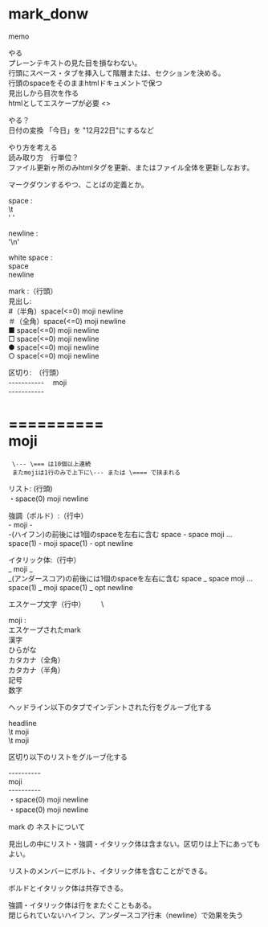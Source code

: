 mark_donw
=========

memo

やる  
 プレーンテキストの見た目を損なわない。  
 行頭にスペース・タブを挿入して階層または、セクションを決める。  
 行頭のspaceをそのままhtmlドキュメントで保つ  
 見出しから目次を作る  
 htmlとしてエスケープが必要 <>  
 
 
やる？  
 日付の変換 「今日」を "12月22日"にするなど  



やり方を考える  
 読み取り方　行単位？  
 ファイル更新ヶ所のみhtmlタグを更新、またはファイル全体を更新しなおす。  


マークダウンするやつ、ことばの定義とか。  

space :  
	\t  
	' '  

newline :  
	'\n'  

white space :  
	space  
	newline  

mark :（行頭）  
 見出し:  
  #（半角）space(<=0) moji newline  
 ＃（全角）space(<=0) moji newline  
   ■ space(<=0) moji newline  
   □ space(<=0) moji newline  
   ● space(<=0) moji newline  
   ○ space(<=0) moji newline  

 区切り:　（行頭）  
   \-----------　
   moji  
   \-----------  

  ==========  
   moji  
  ==========  

     \--- \=== は10個以上連続  
     またmojiは1行のみで上下に\--- または \==== で挟まれる  

 リスト: (行頭)  
   ・space(0) moji newline  
  
 強調（ボルド）:（行中）  
    \- moji \-   
-(ハイフン)の前後には1個のspaceを左右に含む space - space moji ...  
	space(1) - moji space(1) - opt newline  

 イタリック体:（行中）  
    \_ moji \_   
	_(アンダースコア)の前後には1個のspaceを左右に含む space _ space moji ...  
	space(1) \_ moji space(1) \_ opt newline  

 エスケープ文字（行中）
 　　\\  

moji :  
  エスケープされたmark  
  漢字  
  ひらがな  
  カタカナ（全角）  
  カタカナ（半角）  
  記号  
  数字  

ヘッドライン以下のタブでインデントされた行をグルーブ化する  

headline  
\t moji  
\t moji  

区切り以下のリストをグルーブ化する  

\----------    
moji  
\----------  
・space(0) moji newline  
・space(0) moji newline  


mark の ネストについて  
  
見出しの中にリスト・強調・イタリック体は含まない。区切りは上下にあってもよい。  

リストのメンバーにボルト、イタリック体を含むことができる。  

ボルドとイタリック体は共存できる。  

強調・イタリック体は行をまたぐこともある。  
閉じられていないハイフン、アンダースコア行末（newline）で効果を失う  


